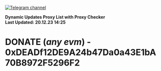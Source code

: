 [![Telegram channel](https://img.shields.io/endpoint?url=https://runkit.io/damiankrawczyk/telegram-badge/branches/master?url=https://t.me/n4z4v0d)](https://t.me/n4z4v0d) 

**Dynamic Updates Proxy List with Proxy Checker**  
**Last Updated: 20.12.23 14:25**

# DONATE (_any evm_) - 0xDEADf12DE9A24b47Da0a43E1bA70B8972F5296F2
